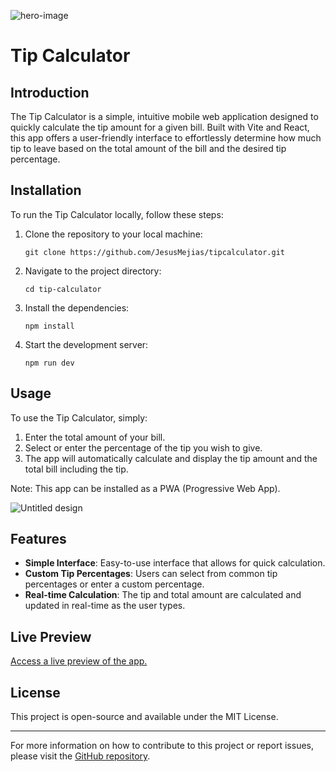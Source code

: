 ![hero-image](https://github.com/JesusMejias/tipcalculator/assets/42305901/e9ab810e-37aa-431f-8dcb-0025c683a90e)
 
# Tip Calculator

## Introduction

The Tip Calculator is a simple, intuitive mobile web application designed to quickly calculate the tip amount for a given bill. Built with Vite and React, this app offers a user-friendly interface to effortlessly determine how much tip to leave based on the total amount of the bill and the desired tip percentage.

## Installation

To run the Tip Calculator locally, follow these steps:

1. Clone the repository to your local machine:
    ```
    git clone https://github.com/JesusMejias/tipcalculator.git
    ```
2. Navigate to the project directory:
    ```
    cd tip-calculator
    ```
3. Install the dependencies:
    ```
    npm install
    ```
4. Start the development server:
    ```
    npm run dev
    ```

## Usage

To use the Tip Calculator, simply:

1. Enter the total amount of your bill.
2. Select or enter the percentage of the tip you wish to give.
3. The app will automatically calculate and display the tip amount and the total bill including the tip.

Note: This app can be installed as a PWA (Progressive Web App).

![Untitled design](https://github.com/JesusMejias/tipcalculator/assets/42305901/83fa674a-04b9-4338-848c-5ced4ae560cb)

## Features

- **Simple Interface**: Easy-to-use interface that allows for quick calculation.
- **Custom Tip Percentages**: Users can select from common tip percentages or enter a custom percentage.
- **Real-time Calculation**: The tip and total amount are calculated and updated in real-time as the user types.

## Live Preview

[Access a live preview of the app.](https://thetipcalculator.app/)

## License

This project is open-source and available under the MIT License.

---

For more information on how to contribute to this project or report issues, please visit the [GitHub repository](https://github.com/JesusMejias/tipcalculator.git).

